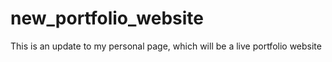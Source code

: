 # new_portfolio_website

This is an update to my personal page, which will be a live portfolio website
